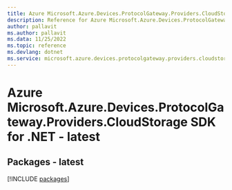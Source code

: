 ```yaml
---
title: Azure Microsoft.Azure.Devices.ProtocolGateway.Providers.CloudStorage SDK for .NET
description: Reference for Azure Microsoft.Azure.Devices.ProtocolGateway.Providers.CloudStorage SDK for .NET
author: pallavit
ms.author: pallavit
ms.data: 11/25/2022
ms.topic: reference
ms.devlang: dotnet
ms.service: microsoft.azure.devices.protocolgateway.providers.cloudstorage
---
```

# Azure Microsoft.Azure.Devices.ProtocolGateway.Providers.CloudStorage SDK for .NET - latest
## Packages - latest
[!INCLUDE [packages](microsoft.azure.devices.protocolgateway.providers.cloudstorage-index.md)]